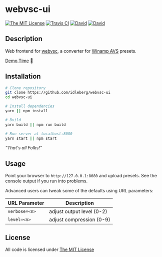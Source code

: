 # webvsc-ui

[![The MIT License](https://img.shields.io/badge/license-MIT-orange.svg?style=flat-square)](http://opensource.org/licenses/MIT)
[![Travis CI](https://img.shields.io/travis/idleberg/webvsc-ui/typescript.svg?style=flat-square)](https://travis-ci.org/idleberg/webvsc-ui)
[![David](https://img.shields.io/david/idleberg/webvsc-ui.svg?style=flat-square)](https://david-dm.org/idleberg/webvsc-ui)
[![David](https://img.shields.io/david/dev/idleberg/webvsc-ui.svg?style=flat-square)](https://david-dm.org/idleberg/webvsc-ui?type=dev)

## Description

Web frontend for [webvsc](https://www.npmjs.com/package/@visbot/webvsc), a converter for [Winamp AVS](http://www.wikiwand.com/en/Advanced_Visualization_Studio) presets.

[Demo Time](https://idleberg.github.io/webvsc-ui/) 🙌

## Installation

```sh
# Clone repository
git clone https://github.com/idleberg/webvsc-ui
cd webvsc-ui

# Install dependencies
yarn || npm install

# Build
yarn build || npm run build

# Run server at localhost:8080
yarn start || npm start
```

*“That's all Folks!”*

## Usage

Point your browser to `http://127.0.0.1:8080` and upload presets. See the console output if you run into problems.

Advanced users can tweak some of the defaults using URL parameters:

URL Parameter | Description
--------------|--------------------------
`verbose=<n>` | adjust output level (0-2)
`level=<n>`   | adjust compression (0-9)

## License

All code is licensed under [The MIT License](http://opensource.org/licenses/MIT)
